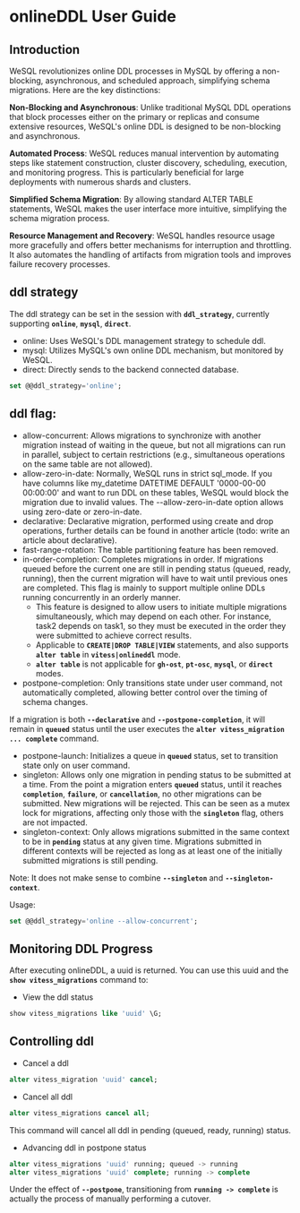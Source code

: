 # **onlineDDL User Guide**

## **Introduction**

WeSQL revolutionizes online DDL processes in MySQL by offering a non-blocking, asynchronous, and scheduled approach, simplifying schema migrations. Here are the key distinctions:

**Non-Blocking and Asynchronous**: Unlike traditional MySQL DDL operations that block processes either on the primary or replicas and consume extensive resources, WeSQL's online DDL is designed to be non-blocking and asynchronous.

**Automated Process**: WeSQL reduces manual intervention by automating steps like statement construction, cluster discovery, scheduling, execution, and monitoring progress. This is particularly beneficial for large deployments with numerous shards and clusters.

**Simplified Schema Migration**: By allowing standard ALTER TABLE statements, WeSQL makes the user interface more intuitive, simplifying the schema migration process.

**Resource Management and Recovery**: WeSQL handles resource usage more gracefully and offers better mechanisms for interruption and throttling. It also automates the handling of artifacts from migration tools and improves failure recovery processes.
## **ddl strategy**

The ddl strategy can be set in the session with **`ddl_strategy`**, currently supporting **`online`**, **`mysql`**, **`direct`**.

- online: Uses WeSQL's DDL management strategy to schedule ddl.
- mysql: Utilizes MySQL's own online DDL mechanism, but monitored by WeSQL.
- direct: Directly sends to the backend connected database.

```sql
set @@ddl_strategy='online';
```

## **ddl flag:**

- allow-concurrent: Allows migrations to synchronize with another migration instead of waiting in the queue, but not all migrations can run in parallel, subject to certain restrictions (e.g., simultaneous operations on the same table are not allowed).
- allow-zero-in-date: Normally, WeSQL runs in strict sql_mode. If you have columns like my_datetime DATETIME DEFAULT '0000-00-00 00:00:00' and want to run DDL on these tables, WeSQL would block the migration due to invalid values. The --allow-zero-in-date option allows using zero-date or zero-in-date.
- declarative: Declarative migration, performed using create and drop operations, further details can be found in another article (todo: write an article about declarative).
- fast-range-rotation: The table partitioning feature has been removed.
- in-order-completion: Completes migrations in order. If migrations queued before the current one are still in pending status (queued, ready, running), then the current migration will have to wait until previous ones are completed. This flag is mainly to support multiple online DDLs running concurrently in an orderly manner.
    - This feature is designed to allow users to initiate multiple migrations simultaneously, which may depend on each other. For instance, task2 depends on task1, so they must be executed in the order they were submitted to achieve correct results.
    - Applicable to **`CREATE|DROP TABLE|VIEW`** statements, and also supports **`alter table`** in **`vitess|onlineddl`** mode.
    - **`alter table`** is not applicable for **`gh-ost`**, **`pt-osc`**, **`mysql`**, or **`direct`** modes.
- postpone-completion: Only transitions state under user command, not automatically completed, allowing better control over the timing of schema changes.

If a migration is both **`--declarative`** and **`--postpone-completion`**, it will remain in **`queued`** status until the user executes the **`alter vitess_migration ... complete`** command.

- postpone-launch: Initializes a queue in **`queued`** status, set to transition state only on user command.
- singleton: Allows only one migration in pending status to be submitted at a time. From the point a migration enters **`queued`** status, until it reaches **`completion`**, **`failure`**, or **`cancellation`**, no other migrations can be submitted. New migrations will be rejected. This can be seen as a mutex lock for migrations, affecting only those with the **`singleton`** flag, others are not impacted.
- singleton-context: Only allows migrations submitted in the same context to be in **`pending`** status at any given time. Migrations submitted in different contexts will be rejected as long as at least one of the initially submitted migrations is still pending.

Note: It does not make sense to combine **`--singleton`** and **`--singleton-context`**.

Usage:

```sql
set @@ddl_strategy='online --allow-concurrent';
```

## **Monitoring DDL Progress**

After executing onlineDDL, a uuid is returned. You can use this uuid and the **`show vitess_migrations`** command to:

- View the ddl status

```sql
show vitess_migrations like 'uuid' \G;
```

## ****Controlling**** ddl

- Cancel a ddl

```sql
alter vitess_migration 'uuid' cancel;
```

- Cancel all ddl

```sql
alter vitess_migrations cancel all;
```

This command will cancel all ddl in pending (queued, ready, running) status.

- Advancing ddl in postpone status

```sql
alter vitess_migrations 'uuid' running; queued -> running
alter vitess_migrations 'uuid' complete; running -> complete
```

Under the effect of **`--postpone`**, transitioning from **`running -> complete`** is actually the process of manually performing a cutover.
